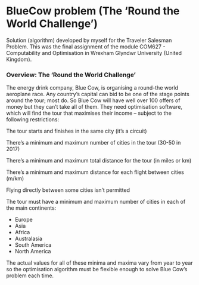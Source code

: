 # BlueCow problem (The ‘Round the World Challenge’)

Solution (algorithm) developed by myself for the Traveler Salesman Problem. This was the final assignment of the module COM627 - Computability and Optimisation in Wrexham Glyndwr University (United Kingdom).

### Overview: The ‘Round the World Challenge’
The energy drink company, Blue Cow, is organising a round-the world aeroplane race. Any country’s capital can bid to be one of the stage points around the tour; most do. So Blue Cow will have well over 100 offers of money but they can’t take all of them. They need optimisation software, which will find the tour that maximises their income – subject to the following restrictions:

The tour starts and finishes in the same city (it’s a circuit)

There’s a minimum and maximum number of cities in the tour (30-50 in 2017)

There’s a minimum and maximum total distance for the tour (in miles or km)

There’s a minimum and maximum distance for each flight between cities (m/km)

Flying directly between some cities isn’t permitted

The tour must have a minimum and maximum number of cities in each of the main continents:
- Europe
- Asia
- Africa
- Australasia
- South America
- North America

The actual values for all of these minima and maxima vary from year to year so the optimisation algorithm must be flexible enough to solve Blue Cow’s problem each time.
